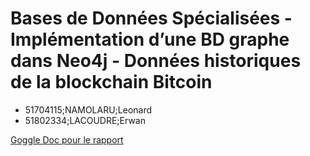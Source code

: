 # Bases de Données Spécialisées - Implémentation d’une BD graphe dans Neo4j - Données historiques de la blockchain Bitcoin
* 51704115;NAMOLARU;Leonard
* 51802334;LACOUDRE;Erwan



[Goggle Doc pour le rapport](https://docs.google.com/document/d/15yNpjJooH-x0ulIjrarJIOfs_79vY95H/edit?usp=sharing&ouid=113398437604498422563&rtpof=true&sd=true)
